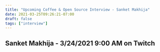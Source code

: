 ```yaml
---
title: "Upcoming Coffee & Open Source Interview - Sanket Makhija"
date: 2021-03-25T09:26:21-07:00
draft: false
tags: ["interview"]
---
```


## Sanket Makhija - <span class="formatdate">3/24/2021 9:00 AM</span> on Twitch

<br /><br /><br /><br />
<br /><br /><br /><br /><br /><br /><br /><br />